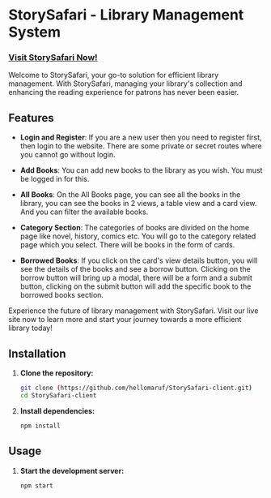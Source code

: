 # StorySafari - Library Management System


### [Visit StorySafari Now!](https://story-safari.web.app/)

Welcome to StorySafari, your go-to solution for efficient library management. With StorySafari, managing your library's collection and enhancing the reading experience for patrons has never been easier. 

## Features

- **Login and Register**: If you are a new user then you need to register first, then login to the website. There are some private or secret routes where you cannot go without login.

- **Add Books**: You can add new books to the library as you wish. You must be logged in for this.

- **All Books**: On the All Books page, you can see all the books in the library, you can see the books in 2 views, a table view and a card view. And you can filter the available books.

- **Category Section**: The categories of books are divided on the home page like novel, history, comics etc. You will go to the category related page which you select. There will be books in the form of cards.

- **Borrowed Books**: If you click on the card's view details button, you will see the details of the books and see a borrow button. Clicking on the borrow button will bring up a modal, there will be a form and a submit button, clicking on the submit button will add the specific book to the borrowed books section.

Experience the future of library management with StorySafari. Visit our live site now to learn more and start your journey towards a more efficient library today!

## Installation

1. **Clone the repository:**

    ```sh
    git clone (https://github.com/hellomaruf/StorySafari-client.git)
    cd StorySafari-client
    ```

2. **Install dependencies:**

    ```sh
    npm install
    ```

## Usage

1. **Start the development server:**

    ```sh
    npm start
    ```
